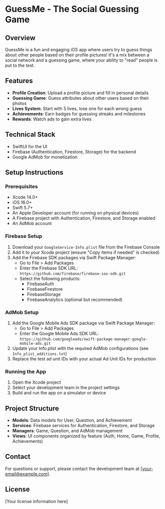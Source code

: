 # GuessMe - The Social Guessing Game

## Overview
GuessMe is a fun and engaging iOS app where users try to guess things about other people based on their profile pictures! It's a mix between a social network and a guessing game, where your ability to "read" people is put to the test.

## Features
- **Profile Creation**: Upload a profile picture and fill in personal details
- **Guessing Game**: Guess attributes about other users based on their photos
- **Lives System**: Start with 5 lives, lose one for each wrong guess
- **Achievements**: Earn badges for guessing streaks and milestones
- **Rewards**: Watch ads to gain extra lives

## Technical Stack
- SwiftUI for the UI
- Firebase (Authentication, Firestore, Storage) for the backend
- Google AdMob for monetization

## Setup Instructions

### Prerequisites
- Xcode 14.0+
- iOS 16.0+
- Swift 5.7+
- An Apple Developer account (for running on physical devices)
- A Firebase project with Authentication, Firestore, and Storage enabled
- An AdMob account

### Firebase Setup
1. Download your `GoogleService-Info.plist` file from the Firebase Console
2. Add it to your Xcode project (ensure "Copy items if needed" is checked)
3. Add the Firebase SDK packages via Swift Package Manager:
   - Go to File > Add Packages
   - Enter the Firebase SDK URL: `https://github.com/firebase/firebase-ios-sdk.git`
   - Select the following products:
     - FirebaseAuth
     - FirebaseFirestore
     - FirebaseStorage
     - FirebaseAnalytics (optional but recommended)

### AdMob Setup
1. Add the Google Mobile Ads SDK package via Swift Package Manager:
   - Go to File > Add Packages
   - Enter the Google Mobile Ads SDK URL: `https://github.com/googleads/swift-package-manager-google-mobile-ads.git`
2. Update your Info.plist with the required AdMob configurations (see `Info_plist_additions.txt`)
3. Replace the test ad unit IDs with your actual Ad Unit IDs for production

### Running the App
1. Open the Xcode project
2. Select your development team in the project settings
3. Build and run the app on a simulator or device

## Project Structure
- **Models**: Data models for User, Question, and Achievement
- **Services**: Firebase services for Authentication, Firestore, and Storage
- **Managers**: Game, Question, and AdMob management
- **Views**: UI components organized by feature (Auth, Home, Game, Profile, Achievements)

## Contact
For questions or support, please contact the development team at [your-email@example.com].

## License
[Your license information here] 